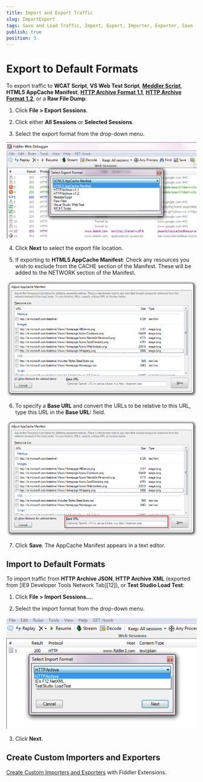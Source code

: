 ```yaml
---
title: Import and Export Traffic
slug: ImportExport
tags: Save and Load Traffic, Import, Export, Importer, Exporter, Save
publish: true
position: 3
---
```


Export to Default Formats
=========================

To export traffic to **WCAT Script**, **VS Web Test Script**, [**Meddler Script**][1], **HTML5 AppCache Manifest**, [**HTTP Archive Format 1.1**][2], [**HTTP Archive Format 1.2**][3], or a **Raw File Dump**:

1. Click **File > Export Sessions**.

2. Click either **All Sessions** or **Selected Sessions**.

3. Select the export format from the drop-down menu.

 ![Select Export Format][4]

4. Click **Next** to select the export file location.
 
5. If exporting to **HTML5 AppCache Manifest**: Check any resources you wish to exclude from the CACHE section of the Manifest. These will be added to the NETWORK section of the Manifest.

 ![Adjust AppCache Manifest][7]

6. To specify a **Base URL** and convert the URLs to be relative to this URL, type this URL in the **Base URL:** field.

 ![Base URL][8]

7. Click **Save**. The AppCache Manifest appears in a text editor.

Import to Default Formats
-------------------------

To import traffic from **HTTP Archive JSON**, **HTTP Archive XML** (exported from [IE9 Developer Tools Network Tab][12]), or **Test Studio Load Test**:

1. Click **File > Import Sessions...**.

2. Select the import format from the drop-down menu.

 ![Select Import Format][6]

3. Click **Next**.

Create Custom Importers and Exporters
------------------------------------------
[Create Custom Importers and Exporters][9] with Fiddler Extensions.


[1]: http://www.webdbg.com/meddler/
[2]: http://groups.google.com/group/http-archive-specification/web/har-1-1-spec
[3]: http://groups.google.com/group/http-archive-specification/web/har-1-2-spec
[4]: ../../images/ImportExport/SelectExportFormat.png
[5]: http://blogs.msdn.com/b/ie/archive/2010/04/22/ie9-developer-tools-network-tab.aspx
[6]: ../../images/ImportExport/SelectImportFormat.png
[7]: ../../images/ImportExport/AdjustAppCacheManifest.png
[8]: ../../images/ImportExport/BaseURL.png
[9]: ../../Extend-Fiddler/BuildImporterExporter
